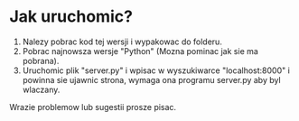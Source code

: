 # Jak uruchomic?
1. Nalezy pobrac kod tej wersji i wypakowac do folderu.
2. Pobrac najnowsza wersje "Python" (Mozna pominac jak sie ma pobrana).
3. Uruchomic plik "server.py" i wpisac w wyszukiwarce "localhost:8000" i powinna sie ujawnic strona, wymaga ona programu server.py aby byl wlaczany.

Wrazie problemow lub sugestii prosze pisac.
